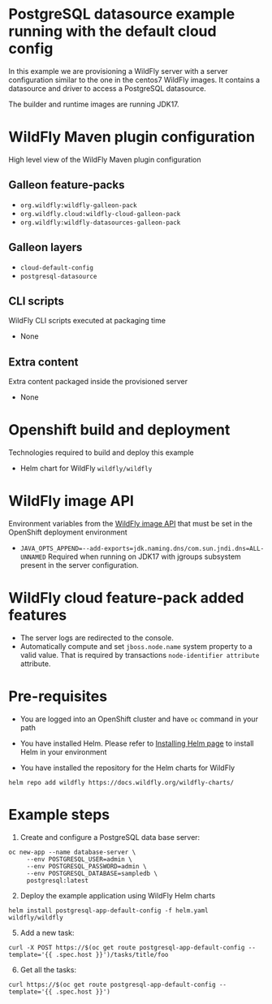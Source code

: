 # PostgreSQL datasource example running with the default cloud config

In this example we are provisioning a WildFly server with a server configuration similar to the one in the centos7 WildFly images.
It contains a datasource and driver to access a PostgreSQL datasource.

The builder and runtime images are running JDK17.

# WildFly Maven plugin configuration
High level view of the WildFly Maven plugin configuration

## Galleon feature-packs

* `org.wildfly:wildfly-galleon-pack`
* `org.wildfly.cloud:wildfly-cloud-galleon-pack`
* `org.wildfly:wildfly-datasources-galleon-pack`

## Galleon layers

* `cloud-default-config`
* `postgresql-datasource`

## CLI scripts
WildFly CLI scripts executed at packaging time

* None

## Extra content
Extra content packaged inside the provisioned server

* None

# Openshift build and deployment
Technologies required to build and deploy this example

* Helm chart for WildFly `wildfly/wildfly`

# WildFly image API
Environment variables from the [WildFly image API](https://github.com/wildfly/wildfly-cekit-modules/blob/main/jboss/container/wildfly/run/api/module.yaml) that must be set in the OpenShift deployment environment

* `JAVA_OPTS_APPEND=--add-exports=jdk.naming.dns/com.sun.jndi.dns=ALL-UNNAMED` Required when running on JDK17 with jgroups subsystem present in the server configuration.

# WildFly cloud feature-pack added features

* The server logs are redirected to the console. 
* Automatically compute and set `jboss.node.name` system property to a valid value. That is required by transactions `node-identifier attribute` attribute. 

# Pre-requisites

* You are logged into an OpenShift cluster and have `oc` command in your path

* You have installed Helm. Please refer to [Installing Helm page](https://helm.sh/docs/intro/install/) to install Helm in your environment

* You have installed the repository for the Helm charts for WildFly

 ```
helm repo add wildfly https://docs.wildfly.org/wildfly-charts/
```

# Example steps

1. Create and configure a PostgreSQL data base server:

```
oc new-app --name database-server \
     --env POSTGRESQL_USER=admin \
     --env POSTGRESQL_PASSWORD=admin \
     --env POSTGRESQL_DATABASE=sampledb \
     postgresql:latest
```

2. Deploy the example application using WildFly Helm charts

```
helm install postgresql-app-default-config -f helm.yaml wildfly/wildfly
```

5. Add a new task:

`curl -X POST https://$(oc get route postgresql-app-default-config --template='{{ .spec.host }}')/tasks/title/foo`

6. Get all the tasks:

`curl https://$(oc get route postgresql-app-default-config --template='{{ .spec.host }}')`


